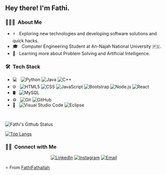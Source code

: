 

<h2> Hey there! I'm Fathi.</h2>

<h3> 👨🏻‍💻 &nbsp;About Me </h3>

- ⚡ &nbsp; Exploring new technologies and developing software solutions and quick hacks.
- 🎓 &nbsp; Computer Engineering Student at An-Najah National University 🇵🇸.
- 🌱 &nbsp; Learning more about Problem Solving and Artificial Intelligence.

<h3> 🛠 &nbsp;Tech Stack</h3>

- 💻 &nbsp;
  ![Python](https://img.shields.io/badge/-Python-333333?style=flat&logo=python)
  ![Java](https://img.shields.io/badge/-Java-333333?style=flat&logo=Java&logoColor=007396)
  ![C++](https://img.shields.io/badge/-C++-333333?style=flat&logo=C%2B%2B&logoColor=00599C)
- 🌐 &nbsp;
  ![HTML5](https://img.shields.io/badge/-HTML5-333333?style=flat&logo=HTML5)
  ![CSS](https://img.shields.io/badge/-CSS-333333?style=flat&logo=CSS3&logoColor=1572B6)
  ![JavaScript](https://img.shields.io/badge/-JavaScript-333333?style=flat&logo=javascript)
  ![Bootstrap](https://img.shields.io/badge/-Bootstrap-333333?style=flat&logo=bootstrap&logoColor=563D7C)
  ![Node.js](https://img.shields.io/badge/-Node.js-333333?style=flat&logo=node.js)
  ![React](https://img.shields.io/badge/-React-333333?style=flat&logo=react)
- 🛢 &nbsp;
  ![MySQL](https://img.shields.io/badge/-MySQL-333333?style=flat&logo=mysql)
- ⚙️ &nbsp;
  ![Git](https://img.shields.io/badge/-Git-333333?style=flat&logo=git)
  ![GitHub](https://img.shields.io/badge/-GitHub-333333?style=flat&logo=github)
- 🔧 &nbsp;
  ![Visual Studio Code](https://img.shields.io/badge/-Visual%20Studio%20Code-333333?style=flat&logo=visual-studio-code&logoColor=007ACC)
  ![Eclipse](https://img.shields.io/badge/-Eclipse-333333?style=flat&logo=eclipse-ide&logoColor=2C2255)


<br/>

![Fathi's Github Status](https://github-readme-stats.vercel.app/api?username=FathiFathallah&show_icons=true&title_color=3793c4&icon_color=ffbb00&text_color=ffffff&bg_color=000000)

[![Top Langs](https://github-readme-stats.vercel.app/api/top-langs/?username=FathiFathallah&show_icons=true&title_color=3793c4&icon_color=ffbb00&text_color=ffffff&bg_color=000000&layout=compact)](https://github.com/anuraghazra/github-readme-stats)



<h3> 🤝🏻 &nbsp;Connect with Me </h3>

<p align="center">
<a href="https://www.linkedin.com/in/fathi-fathallah-ali-521576219/"><img alt="LinkedIn" src="https://img.shields.io/badge/LinkedIn-Fathi%20Fathallah%20Ali-blue?style=flat-square&logo=linkedin"></a>
<a href="https://www.instagram.com/ifat7i/"><img alt="Instagram" src="https://img.shields.io/badge/Instagram-ifat7i-blue?style=flat-square&logo=instagram"></a>
<a href="mailto:fathi.fathallah@outlook.com"><img alt="Email" src="https://img.shields.io/badge/Email-fathi.fathallah@outlook-blue?style=flat-square&logo=gmail"></a>
</p>

⭐️ From [FathiFathallah](https://github.com/FathiFathallah)

